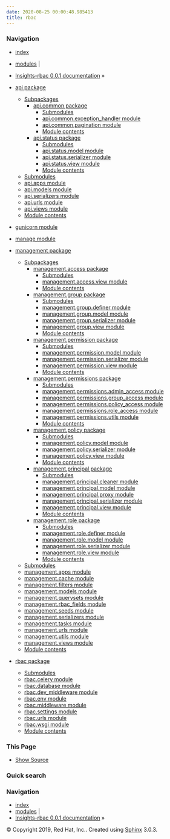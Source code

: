 ```yaml
---
date: 2020-08-25 00:00:48.985413
title: rbac
---
```

### Navigation

  - [index](../../genindex/ "General Index")
  - [modules](../../py-modindex/ "Python Module Index") |
  - [Insights-rbac 0.0.1 documentation](../../index/) »


  - [api package](../api/)
      - [Subpackages](../api/#subpackages)
          - [api.common package](../api.common/)
              - [Submodules](../api.common/#submodules)
              - [api.common.exception\_handler
                module](../api.common/#module-api.common.exception_handler)
              - [api.common.pagination
                module](../api.common/#module-api.common.pagination)
              - [Module contents](../api.common/#module-api.common)
          - [api.status package](../api.status/)
              - [Submodules](../api.status/#submodules)
              - [api.status.model
                module](../api.status/#module-api.status.model)
              - [api.status.serializer
                module](../api.status/#module-api.status.serializer)
              - [api.status.view
                module](../api.status/#module-api.status.view)
              - [Module contents](../api.status/#module-api.status)
      - [Submodules](../api/#submodules)
      - [api.apps module](../api/#module-api.apps)
      - [api.models module](../api/#module-api.models)
      - [api.serializers module](../api/#module-api.serializers)
      - [api.urls module](../api/#module-api.urls)
      - [api.views module](../api/#module-api.views)
      - [Module contents](../api/#module-api)
  - [gunicorn module](../gunicorn/)
  - [manage module](../manage/)
  - [management package](../management/)
      - [Subpackages](../management/#subpackages)
          - [management.access package](../management.access/)
              - [Submodules](../management.access/#submodules)
              - [management.access.view
                module](../management.access/#module-management.access.view)
              - [Module
                contents](../management.access/#module-management.access)
          - [management.group package](../management.group/)
              - [Submodules](../management.group/#submodules)
              - [management.group.definer
                module](../management.group/#module-management.group.definer)
              - [management.group.model
                module](../management.group/#module-management.group.model)
              - [management.group.serializer
                module](../management.group/#module-management.group.serializer)
              - [management.group.view
                module](../management.group/#module-management.group.view)
              - [Module
                contents](../management.group/#module-management.group)
          - [management.permission package](../management.permission/)
              - [Submodules](../management.permission/#submodules)
              - [management.permission.model
                module](../management.permission/#module-management.permission.model)
              - [management.permission.serializer
                module](../management.permission/#module-management.permission.serializer)
              - [management.permission.view
                module](../management.permission/#module-management.permission.view)
              - [Module
                contents](../management.permission/#module-management.permission)
          - [management.permissions package](../management.permissions/)
              - [Submodules](../management.permissions/#submodules)
              - [management.permissions.admin\_access
                module](../management.permissions/#module-management.permissions.admin_access)
              - [management.permissions.group\_access
                module](../management.permissions/#module-management.permissions.group_access)
              - [management.permissions.policy\_access
                module](../management.permissions/#module-management.permissions.policy_access)
              - [management.permissions.role\_access
                module](../management.permissions/#module-management.permissions.role_access)
              - [management.permissions.utils
                module](../management.permissions/#module-management.permissions.utils)
              - [Module
                contents](../management.permissions/#module-management.permissions)
          - [management.policy package](../management.policy/)
              - [Submodules](../management.policy/#submodules)
              - [management.policy.model
                module](../management.policy/#module-management.policy.model)
              - [management.policy.serializer
                module](../management.policy/#module-management.policy.serializer)
              - [management.policy.view
                module](../management.policy/#module-management.policy.view)
              - [Module
                contents](../management.policy/#module-management.policy)
          - [management.principal package](../management.principal/)
              - [Submodules](../management.principal/#submodules)
              - [management.principal.cleaner
                module](../management.principal/#module-management.principal.cleaner)
              - [management.principal.model
                module](../management.principal/#module-management.principal.model)
              - [management.principal.proxy
                module](../management.principal/#module-management.principal.proxy)
              - [management.principal.serializer
                module](../management.principal/#module-management.principal.serializer)
              - [management.principal.view
                module](../management.principal/#module-management.principal.view)
              - [Module
                contents](../management.principal/#module-management.principal)
          - [management.role package](../management.role/)
              - [Submodules](../management.role/#submodules)
              - [management.role.definer
                module](../management.role/#module-management.role.definer)
              - [management.role.model
                module](../management.role/#module-management.role.model)
              - [management.role.serializer
                module](../management.role/#module-management.role.serializer)
              - [management.role.view
                module](../management.role/#module-management.role.view)
              - [Module
                contents](../management.role/#module-management.role)
      - [Submodules](../management/#submodules)
      - [management.apps module](../management/#module-management.apps)
      - [management.cache
        module](../management/#module-management.cache)
      - [management.filters
        module](../management/#module-management.filters)
      - [management.models
        module](../management/#module-management.models)
      - [management.querysets
        module](../management/#module-management.querysets)
      - [management.rbac\_fields
        module](../management/#module-management.rbac_fields)
      - [management.seeds
        module](../management/#module-management.seeds)
      - [management.serializers
        module](../management/#module-management.serializers)
      - [management.tasks
        module](../management/#module-management.tasks)
      - [management.urls module](../management/#module-management.urls)
      - [management.utils
        module](../management/#module-management.utils)
      - [management.views
        module](../management/#module-management.views)
      - [Module contents](../management/#module-management)
  - [rbac package](../rbac/)
      - [Submodules](../rbac/#submodules)
      - [rbac.celery module](../rbac/#module-rbac.celery)
      - [rbac.database module](../rbac/#module-rbac.database)
      - [rbac.dev\_middleware
        module](../rbac/#module-rbac.dev_middleware)
      - [rbac.env module](../rbac/#module-rbac.env)
      - [rbac.middleware module](../rbac/#module-rbac.middleware)
      - [rbac.settings module](../rbac/#module-rbac.settings)
      - [rbac.urls module](../rbac/#module-rbac.urls)
      - [rbac.wsgi module](../rbac/#module-rbac.wsgi)
      - [Module contents](../rbac/#module-rbac)

### This Page

  - [Show Source](../../_sources/rbac/modules.rst.txt)

### Quick search

### Navigation

  - [index](../../genindex/ "General Index")
  - [modules](../../py-modindex/ "Python Module Index") |
  - [Insights-rbac 0.0.1 documentation](../../index/) »

© Copyright 2019, Red Hat, Inc.. Created using
[Sphinx](http://sphinx-doc.org/) 3.0.3.